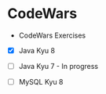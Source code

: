 # CodeWars
* CodeWars Exercises

* [x] Java Kyu 8 
* [ ] Java Kyu 7 - In progress

* [ ] MySQL Kyu 8

